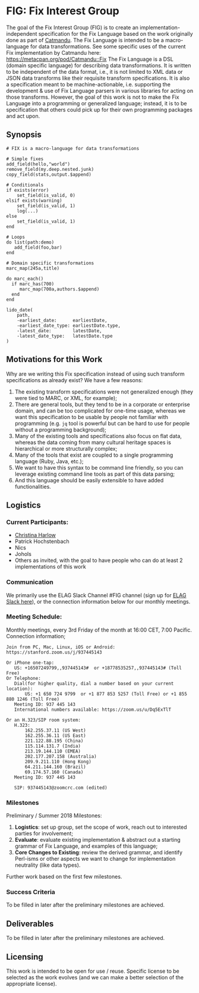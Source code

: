 # FIG: Fix Interest Group 
The goal of the Fix Interest Group (FIG) is to create an implementation-independent specification for the Fix Language based on the work originally done as part of [Catmandu](https://metacpan.org/pod/Catmandu). The Fix Language is intended to be a macro-language for data transformations. See some specific uses of the current Fix implementation by Catmandu here: https://metacpan.org/pod/Catmandu::Fix The Fix Language is a DSL (domain specific language) for describing data transformations. It is written to be independent of the data format, i.e., it is not limited to XML data or JSON data transforms like their requisite transform specifications. It is also a specification meant to be machine-actionable, i.e. supporting the development & use of Fix Language parsers in various libraries for acting on those transforms. However, the goal of this work is not to make the Fix Language into a programming or generalized language; instead, it is to be specification that others could pick up for their own programming packages and act upon.

## Synopsis

```
# FIX is a macro-language for data transformations

# Simple fixes
add_field(hello,"world")
remove_field(my.deep.nested.junk)
copy_field(stats,output.$append)

# Conditionals
if exists(error)
    set_field(is_valid, 0)
elsif exists(warning)
    set_field(is_valid, 1)
    log(...)
else
    set_field(is_valid, 1)
end

# Loops
do list(path:demo)
   add_field(foo,bar)
end

# Domain specific transformations
marc_map(245a,title)

do marc_each()
  if marc_has(700)
     marc_map(700a,authors.$append)
  end
end

lido_date(
    path,
    -earliest_date:      earliestDate,
    -earliest_date_type: earliestDate.type,
    -latest_date:        latestDate,
    -latest_date_type:   latestDate.type
)
```
## Motivations for this Work

Why are we writing this Fix specification instead of using such transform specifications as already exist? We have a few reasons:

1. The existing transform specifications were not generalized enough (they were tied to MARC, or XML, for example);
2. There are general tools, but they tend to be in a corporate or enterprise domain, and can be too complicated for one-time usage, whereas we want this specification to be usable by people not familiar with programming (e.g. `jq` tool is powerful but can be hard to use for people without a programming background);
3. Many of the existing tools and specifications also focus on flat data, whereas the data coming from many cultural heritage spaces is hierarchical or more structurally complex;
4. Many of the tools that exist are coupled to a single programming language (Ruby, Java, etc.);
5. We want to have this syntax to be command line friendly, so you can leverage existing command line tools as part of this data parsing;
6. And this language should be easily extensible to have added functionalities.

## Logistics

### Current Participants:
- [Christina Harlow](http://github.com/cmh2166/)
- Patrick Hochstenbach
- Nics
- Johols
- Others as invited, with the goal to have people who can do at least 2 implementations of this work


### Communication

We primarily use the ELAG Slack Channel #FIG channel (sign up for [ELAG Slack here](https://t.co/8z9zBKaUnj)), or the connection information below for our monthly meetings.

### Meeting Schedule:
Monthly meetings, every 3rd Friday of the month at 16:00 CET, 7:00 Pacific. Connection information;

```
Join from PC, Mac, Linux, iOS or Android: https://stanford.zoom.us/j/937445143

Or iPhone one-tap:
   US: +16507249799,,937445143#  or +18778535257,,937445143# (Toll Free)
Or Telephone:
   Dial(for higher quality, dial a number based on your current location):
       US: +1 650 724 9799  or +1 877 853 5257 (Toll Free) or +1 855 880 1246 (Toll Free)
   Meeting ID: 937 445 143
   International numbers available: https://zoom.us/u/Dq5ExTlT

Or an H.323/SIP room system:
   H.323:
       162.255.37.11 (US West)
       162.255.36.11 (US East)
       221.122.88.195 (China)
       115.114.131.7 (India)
       213.19.144.110 (EMEA)
       202.177.207.158 (Australia)
       209.9.211.110 (Hong Kong)
       64.211.144.160 (Brazil)
       69.174.57.160 (Canada)
   Meeting ID: 937 445 143

   SIP: 937445143@zoomcrc.com (edited)
```

### Milestones

Preliminary / Summer 2018 Milestones:
1. **Logistics**: set up group, set the scope of work, reach out to interested parties for involvement;
2. **Evaluate**: evaluate existing implementation & abstract out a starting grammar of Fix Language, and examples of this language;
3. **Core Changes to Existing**: review the derived grammar, and identify Perl-isms or other aspects we want to change for implementation neutrality (like data types).

Further work based on the first few milestones.

### Success Criteria

To be filled in later after the preliminary milestones are achieved.

## Deliverables

To be filled in later after the preliminary milestones are achieved.

## Licensing

This work is intended to be open for use / reuse. Specific license to be selected as the work evolves (and we can make a better selection of the appropriate license). 
